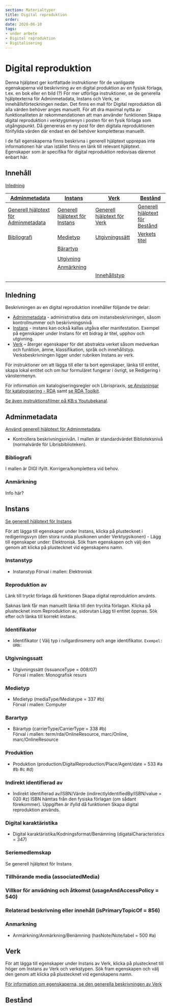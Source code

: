 ```yaml
---
section: Materialtyper
title: Digital reproduktion
order: 
date: 2020-06-10
tags:
- under arbete
- Digital reproduktion
- Digitalisering
--- 
```


# Digital reproduktion
Denna hjälptext ger kortfattade instruktioner för de vanligaste egenskaperna vid beskrivning av en digital produktion av en fysisk förlaga, 
t.ex. en bok eller en bild (?) För mer utförliga instruktioner, se de generella hjälptexterna för Adminmetadata, Instans och Verk, 
se innehållsförteckningen nedan. Det finns en mall för Digital reproduktion då alla värden behöver anges manuellt. För att dra maximal nytta av funktionaliteten är rekommendationen att man använder funktionen Skapa digital reproduktion i verktygsmenyn i posten för en fysik förlaga som utgångspunkt. Då genereras en ny post för den digitala reproduktionen  förifyllda värden där endast en del behöver kompletteras manuellt.

I de fall egenskaperna finns beskrivna i generell hjälptext upprepas inte informationen här utan istället finns en länk till relevant hjälptext. Egenskaper som är specifika för digital reproduktion redovisas däremot enbart här.

## Innehåll   

[Inledning](#inledning)

| [Adminmetadata](#adminmetadata) | [Instans](#instans) | [Verk](#verk) | [Bestånd](#bestand)
| ----------- | ----------- |  ----------- | ----------- |
| [Generell hjälptext för Adminmetadata](https://libris.kb.se/katalogisering/help/workflow-adminmetadata) | [Generell hjälptext för Instans](https://libris.kb.se/katalogisering/help/workflow-instance) | [Generell hjälptext för Verk](https://libris.kb.se/katalogisering/help/workflow-work) | [Generell hjälptext för Bestånd](https://libris.kb.se/katalogisering/help/workflow-holding)
| [Bibliografi](#bibliografi) | [Medietyp](#medietyp) | [Utgivningssätt](#utgivningssatt) | [Verkets titel](#verkets-titel) | |
| | [Bärartyp](#barartyp) | | |
| || |
| | [Utgivning](#utgivning) |  | |
| | [Anmärkning](#anmarkning)| |
| | | [Innehållstyp](#innehallstyp) |
| | | |


## Inledning
Beskrivningen av en digital reproduktion innehåller följande tre delar:  
* [Adminmetadata](https://libris.kb.se/katalogisering/help/workflow-adminmetadata) - administrativa data om instansbeskrivningen, såsom kontrollnummer och beskrivningsnivå
* [Instans](https://libris.kb.se/katalogisering/help/workflow-instance) - instans kan också kallas utgåva eller manifestation. Exempel på egenskaper under Instans för ett bidrag är titel, upphov och utgivning.
* [Verk](https://libris.kb.se/katalogisering/help/workflow-work) – återger egenskaper för det abstrakta verket såsom medverkan och funktion, ämne, klassifikation, språk och innehållstyp. Verksbeskrivningen ligger under rubriken Instans av verk.

För instruktioner om att lägga till eller ta bort egenskaper, länka till entitet, skapa lokal entitet och om hur formuläret fungerar i övrigt, se Redigering i vänstermenyn. 

För information om katalogiseringsregler och Librispraxis, [se Anvisningar för katalogisering - RDA](http://www.kb.se/rdakatalogisering/ "Anvisningar för katalogisering - RDA") samt [se RDA Toolkit](https://access.rdatoolkit.org/). 

[Se även instruktionsfilmer på KB:s Youtubekanal](https://www.youtube.com/playlist?list=PLZVkEICvA5-GRT2oJQmLgq_2Pksx6zYPy).

## Adminmetadata
[Använd generell hjälptext för Adminmetadata](https://libris.kb.se/katalogisering/help/workflow-adminmetadata).

* Kontrollera beskrivningsnivån. I mallen är standardvärdet Biblioteksnivå (normalvärde för Librisbiblioteken).

### Bibliografi
   I mallen är DIGI ifyllt. Korrigera/komplettera vid behov.

### Anmärkning
   Info här?

## Instans
[Se generell hjälptext för Instans](https://libris.kb.se/katalogisering/help/workflow-instance)

För att lägga till egenskaper under Instans, klicka på plustecknet i redigeringsvyn (den stora runda plusikonen under Verktygsikonen) - Lägg till egenskaper under: Elektronisk. Sök fram egenskapen och välj den genom att klicka på plustecknet vid egenskapens namn. 

### Instanstyp
* Instanstyp
  Förval i mallen: Elektronisk
  
### Reproduktion av
Länk till tryckt förlaga då funktionen Skapa digital reproduktion använts.

Saknas länk får man manuellt länka till den tryckta förlagan. Klicka på plustecknet inom Reproduktion av, sidorutan Lägg til entitet öppnas. Sök efter och länka till korrekt instans.

### Identifikator
* Identifikator (
Välj typ i rullgardinsmeny och ange identifikator.
```Exempel: URN:```

### Utgivningssatt
* Utgivningssätt (issuanceType = 008/07)  
  Förval i mallen: Monografisk resurs

### Medietyp
* Medietyp (mediaType/Mediatype = 337 #b)  
  Förval i mallen: Computer
  
### Barartyp
* Bärartyp (carrierType/CarrierType = 338 #b)  
  Förval i mallen: term/rda/OnlineResource, marc/Online, marc/OnlineResource
 

### Produktion 
* Produktion (production/DigitalReproduction/Place/Agent/date = 533 #a #b #c #d)


### Indirekt identifierad av
* Indirekt identifierad av/ISBN/Värde (indirectlyIdentifiedBy/ISBN/value = 020 #z)
ISBN hämtas från den fysiska förlagan (om sådant förekommer). Uppgiften är ifylld då funktionen Skapa digital reproduktion används.

### Digital karaktäristika
* Digital karaktäristika/Kodningsformat/Benämning (digatalCharacteristics = 347)

### Seriemedlemskap
Se generell hjälptext för Instans

### Tillhörande media (associatedMedia)

### Villkor för anvädning och åtkomst (usageAndAccessPolicy = 540)

### Relaterad beskrivning eller innehåll (isPrimaryTopicOf = 856)

### Anmarkning
* Anmärkning/Anmärkning/Benämning (hasNote/Note/label = 500 #a)<br/>

## Verk 
För att lägga till egenskaper under Instans av Verk, klicka på plustecknet till höger om Instans av Verk och verkstypen. Sök fram egenskapen och välj den genom att klicka på plustecknet vid egenskapens namn.

[För information om egenskaperna, se den generella beskrivningen av Verk](https://libris.kb.se/katalogisering/help/workflow-work)

## Bestånd

